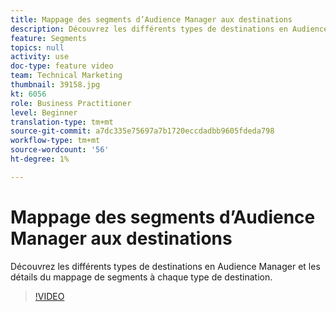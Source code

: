 ```yaml
---
title: Mappage des segments d’Audience Manager aux destinations
description: Découvrez les différents types de destinations en Audience Manager et les détails du mappage de segments à chaque type de destination.
feature: Segments
topics: null
activity: use
doc-type: feature video
team: Technical Marketing
thumbnail: 39158.jpg
kt: 6056
role: Business Practitioner
level: Beginner
translation-type: tm+mt
source-git-commit: a7dc335e75697a7b1720eccdadbb9605fdeda798
workflow-type: tm+mt
source-wordcount: '56'
ht-degree: 1%

---
```



# Mappage des segments d’Audience Manager aux destinations

Découvrez les différents types de destinations en Audience Manager et les détails du mappage de segments à chaque type de destination.

>[!VIDEO](https://video.tv.adobe.com/v/39158/?quality=12&learn=on)
